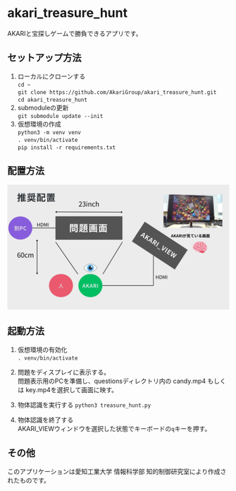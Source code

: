 
# akari_treasure_hunt
AKARIと宝探しゲームで勝負できるアプリです。  

## セットアップ方法
1. ローカルにクローンする  
`cd ~`  
`git clone https://github.com/AkariGroup/akari_treasure_hunt.git`  
`cd akari_treasure_hunt`  
2. submoduleの更新  
`git submodule update --init`  
3. 仮想環境の作成  
`python3 -m venv venv`  
`. venv/bin/activate`  
`pip install -r requirements.txt`  
## 配置方法
![AKARI_Setting.jpg](jpg/akaritreasurehunt.jpg)

## 起動方法
1. 仮想環境の有効化  
`. venv/bin/activate`

2. 問題をディスプレイに表示する。  
問題表示用のPCを準備し、questionsディレクトリ内の candy.mp4 もしくは key.mp4を選択して画面に映す。

3. 物体認識を実行する
`python3 treasure_hunt.py`

4. 物体認識を終了する  
AKARI_VIEWウィンドウを選択した状態でキーボードの`q`キーを押す。

## その他
このアプリケーションは愛知工業大学 情報科学部 知的制御研究室により作成されたものです。  
